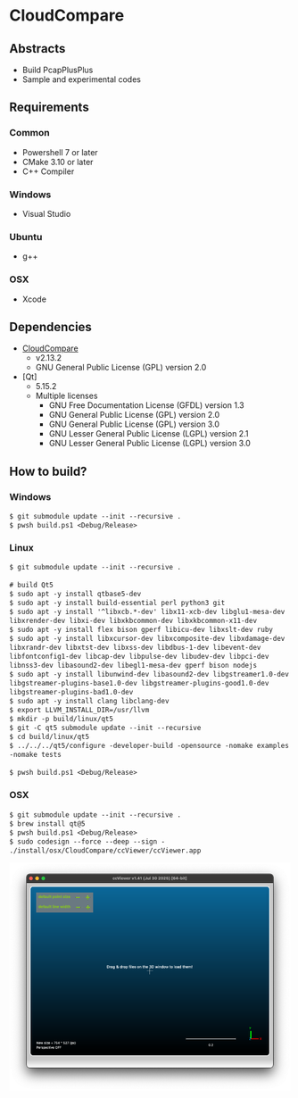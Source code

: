 # CloudCompare

## Abstracts

* Build PcapPlusPlus
* Sample and experimental codes

## Requirements

### Common

* Powershell 7 or later
* CMake 3.10 or later
* C++ Compiler

### Windows

* Visual Studio

### Ubuntu

* g++

### OSX

* Xcode

## Dependencies

* [CloudCompare](https://github.com/CloudCompare/CloudCompare)
  * v2.13.2
  * GNU General Public License (GPL) version 2.0
* [Qt]
  * 5.15.2
  * Multiple licenses
    * GNU Free Documentation License (GFDL) version 1.3
    * GNU General Public License (GPL) version 2.0
    * GNU General Public License (GPL) version 3.0
    * GNU Lesser General Public License (LGPL) version 2.1
    * GNU Lesser General Public License (LGPL) version 3.0

## How to build?

### Windows

````shell
$ git submodule update --init --recursive .
$ pwsh build.ps1 <Debug/Release>
````

### Linux

````shell
$ git submodule update --init --recursive .

# build Qt5
$ sudo apt -y install qtbase5-dev
$ sudo apt -y install build-essential perl python3 git
$ sudo apt -y install '^libxcb.*-dev' libx11-xcb-dev libglu1-mesa-dev libxrender-dev libxi-dev libxkbcommon-dev libxkbcommon-x11-dev
$ sudo apt -y install flex bison gperf libicu-dev libxslt-dev ruby
$ sudo apt -y install libxcursor-dev libxcomposite-dev libxdamage-dev libxrandr-dev libxtst-dev libxss-dev libdbus-1-dev libevent-dev libfontconfig1-dev libcap-dev libpulse-dev libudev-dev libpci-dev libnss3-dev libasound2-dev libegl1-mesa-dev gperf bison nodejs
$ sudo apt -y install libunwind-dev libasound2-dev libgstreamer1.0-dev libgstreamer-plugins-base1.0-dev libgstreamer-plugins-good1.0-dev libgstreamer-plugins-bad1.0-dev
$ sudo apt -y install clang libclang-dev
$ export LLVM_INSTALL_DIR=/usr/llvm
$ mkdir -p build/linux/qt5
$ git -C qt5 submodule update --init --recursive
$ cd build/linux/qt5
$ ../../../qt5/configure -developer-build -opensource -nomake examples -nomake tests

$ pwsh build.ps1 <Debug/Release>
````

### OSX

````shell
$ git submodule update --init --recursive .
$ brew install qt@5
$ pwsh build.ps1 <Debug/Release>  
$ sudo codesign --force --deep --sign - ./install/osx/CloudCompare/ccViewer/ccViewer.app    
````

<img src="./images/osx.png" />